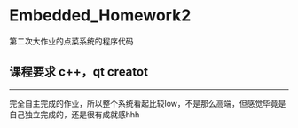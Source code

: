 # Embedded_Homework2
第二次大作业的点菜系统的程序代码
## 课程要求 c++，qt creatot
---
完全自主完成的作业，所以整个系统看起比较low，不是那么高端，但感觉毕竟是自己独立完成的，还是很有成就感hhh
